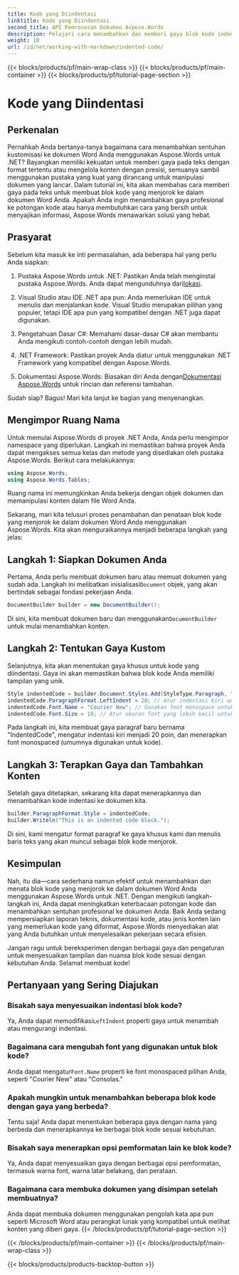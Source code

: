 ```yaml
---
title: Kode yang Diindentasi
linktitle: Kode yang Diindentasi
second_title: API Pemrosesan Dokumen Aspose.Words
description: Pelajari cara menambahkan dan memberi gaya blok kode indentasi dalam dokumen Word menggunakan Aspose.Words untuk .NET dengan tutorial langkah demi langkah terperinci ini.
weight: 10
url: /id/net/working-with-markdown/indented-code/
---
```


{{< blocks/products/pf/main-wrap-class >}}
{{< blocks/products/pf/main-container >}}
{{< blocks/products/pf/tutorial-page-section >}}

# Kode yang Diindentasi

## Perkenalan

Pernahkah Anda bertanya-tanya bagaimana cara menambahkan sentuhan kustomisasi ke dokumen Word Anda menggunakan Aspose.Words untuk .NET? Bayangkan memiliki kekuatan untuk memberi gaya pada teks dengan format tertentu atau mengelola konten dengan presisi, semuanya sambil menggunakan pustaka yang kuat yang dirancang untuk manipulasi dokumen yang lancar. Dalam tutorial ini, kita akan membahas cara memberi gaya pada teks untuk membuat blok kode yang menjorok ke dalam dokumen Word Anda. Apakah Anda ingin menambahkan gaya profesional ke potongan kode atau hanya membutuhkan cara yang bersih untuk menyajikan informasi, Aspose.Words menawarkan solusi yang hebat.

## Prasyarat

Sebelum kita masuk ke inti permasalahan, ada beberapa hal yang perlu Anda siapkan:

1.  Pustaka Aspose.Words untuk .NET: Pastikan Anda telah menginstal pustaka Aspose.Words. Anda dapat mengunduhnya dari[lokasi](https://releases.aspose.com/words/net/).
   
2. Visual Studio atau IDE .NET apa pun: Anda memerlukan IDE untuk menulis dan menjalankan kode. Visual Studio merupakan pilihan yang populer, tetapi IDE apa pun yang kompatibel dengan .NET juga dapat digunakan.
   
3. Pengetahuan Dasar C#: Memahami dasar-dasar C# akan membantu Anda mengikuti contoh-contoh dengan lebih mudah.

4. .NET Framework: Pastikan proyek Anda diatur untuk menggunakan .NET Framework yang kompatibel dengan Aspose.Words.

5.  Dokumentasi Aspose.Words: Biasakan diri Anda dengan[Dokumentasi Aspose.Words](https://reference.aspose.com/words/net/) untuk rincian dan referensi tambahan.

Sudah siap? Bagus! Mari kita lanjut ke bagian yang menyenangkan.

## Mengimpor Ruang Nama

Untuk memulai Aspose.Words di proyek .NET Anda, Anda perlu mengimpor namespace yang diperlukan. Langkah ini memastikan bahwa proyek Anda dapat mengakses semua kelas dan metode yang disediakan oleh pustaka Aspose.Words. Berikut cara melakukannya:

```csharp
using Aspose.Words;
using Aspose.Words.Tables;
```

Ruang nama ini memungkinkan Anda bekerja dengan objek dokumen dan memanipulasi konten dalam file Word Anda.

Sekarang, mari kita telusuri proses penambahan dan penataan blok kode yang menjorok ke dalam dokumen Word Anda menggunakan Aspose.Words. Kita akan menguraikannya menjadi beberapa langkah yang jelas:

## Langkah 1: Siapkan Dokumen Anda

 Pertama, Anda perlu membuat dokumen baru atau memuat dokumen yang sudah ada. Langkah ini melibatkan inisialisasi`Document` objek, yang akan bertindak sebagai fondasi pekerjaan Anda.

```csharp
DocumentBuilder builder = new DocumentBuilder();
```

Di sini, kita membuat dokumen baru dan menggunakan`DocumentBuilder` untuk mulai menambahkan konten.

## Langkah 2: Tentukan Gaya Kustom

Selanjutnya, kita akan menentukan gaya khusus untuk kode yang diindentasi. Gaya ini akan memastikan bahwa blok kode Anda memiliki tampilan yang unik. 

```csharp
Style indentedCode = builder.Document.Styles.Add(StyleType.Paragraph, "IndentedCode");
indentedCode.ParagraphFormat.LeftIndent = 20; // Atur indentasi kiri untuk gaya
indentedCode.Font.Name = "Courier New"; // Gunakan font monospace untuk kode
indentedCode.Font.Size = 10; // Atur ukuran font yang lebih kecil untuk kode
```

Pada langkah ini, kita membuat gaya paragraf baru bernama "IndentedCode", mengatur indentasi kiri menjadi 20 poin, dan menerapkan font monospaced (umumnya digunakan untuk kode).

## Langkah 3: Terapkan Gaya dan Tambahkan Konten

Setelah gaya ditetapkan, sekarang kita dapat menerapkannya dan menambahkan kode indentasi ke dokumen kita.

```csharp
builder.ParagraphFormat.Style = indentedCode;
builder.Writeln("This is an indented code block.");
```

Di sini, kami mengatur format paragraf ke gaya khusus kami dan menulis baris teks yang akan muncul sebagai blok kode menjorok.

## Kesimpulan

Nah, itu dia—cara sederhana namun efektif untuk menambahkan dan menata blok kode yang menjorok ke dalam dokumen Word Anda menggunakan Aspose.Words untuk .NET. Dengan mengikuti langkah-langkah ini, Anda dapat meningkatkan keterbacaan potongan kode dan menambahkan sentuhan profesional ke dokumen Anda. Baik Anda sedang mempersiapkan laporan teknis, dokumentasi kode, atau jenis konten lain yang memerlukan kode yang diformat, Aspose.Words menyediakan alat yang Anda butuhkan untuk menyelesaikan pekerjaan secara efisien.

Jangan ragu untuk bereksperimen dengan berbagai gaya dan pengaturan untuk menyesuaikan tampilan dan nuansa blok kode sesuai dengan kebutuhan Anda. Selamat membuat kode!

## Pertanyaan yang Sering Diajukan

### Bisakah saya menyesuaikan indentasi blok kode?  
 Ya, Anda dapat memodifikasi`LeftIndent` properti gaya untuk menambah atau mengurangi indentasi.

### Bagaimana cara mengubah font yang digunakan untuk blok kode?  
 Anda dapat mengatur`Font.Name` properti ke font monospaced pilihan Anda, seperti "Courier New" atau "Consolas."

### Apakah mungkin untuk menambahkan beberapa blok kode dengan gaya yang berbeda?  
Tentu saja! Anda dapat menentukan beberapa gaya dengan nama yang berbeda dan menerapkannya ke berbagai blok kode sesuai kebutuhan.

### Bisakah saya menerapkan opsi pemformatan lain ke blok kode?  
Ya, Anda dapat menyesuaikan gaya dengan berbagai opsi pemformatan, termasuk warna font, warna latar belakang, dan perataan.

### Bagaimana cara membuka dokumen yang disimpan setelah membuatnya?  
Anda dapat membuka dokumen menggunakan pengolah kata apa pun seperti Microsoft Word atau perangkat lunak yang kompatibel untuk melihat konten yang diberi gaya.
{{< /blocks/products/pf/tutorial-page-section >}}

{{< /blocks/products/pf/main-container >}}
{{< /blocks/products/pf/main-wrap-class >}}

{{< blocks/products/products-backtop-button >}}
